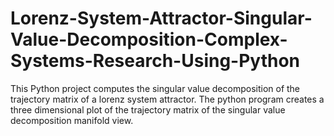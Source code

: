 # Lorenz-System-Attractor-Singular-Value-Decomposition-Complex-Systems-Research-Using-Python
This Python project computes the singular value decomposition of the trajectory matrix of a lorenz system attractor. The python program creates a three dimensional plot of the trajectory matrix of the singular value decomposition manifold view.
